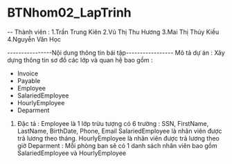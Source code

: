 # BTNhom02_LapTrinh
-- Thành viên : 
1.Trần Trung Kiên 
2.Vũ Thị Thu Hương 
3.Mai Thị Thúy Kiều 
4.Nguyễn Văn Học

----------------Nội dung thông tin bái tập-----------------
Mô tả dự án : 
Xây dựng thông tin sơ đồ các lớp và quan hệ bao gồm : 
+ Invoice
+ Payable 
+ Employee
+ SalariedEmployee
+ HourlyEmployee
+ Deparment 
1. Đặc tả : 
Employee là 1 lớp trừu tượng có 6 trường : SSN, FirstName, LastName, BirthDate, Phone, Email
SalariedEmployee là nhân viên được trả lương theo tháng.
HourlyEmployee là nhân viên được trả lương theo giờ 
Deparment : Mỗi phòng ban sẽ có 1 danh sách nhân viên bao gồm SalariedEmployee và HourlyEmployee
